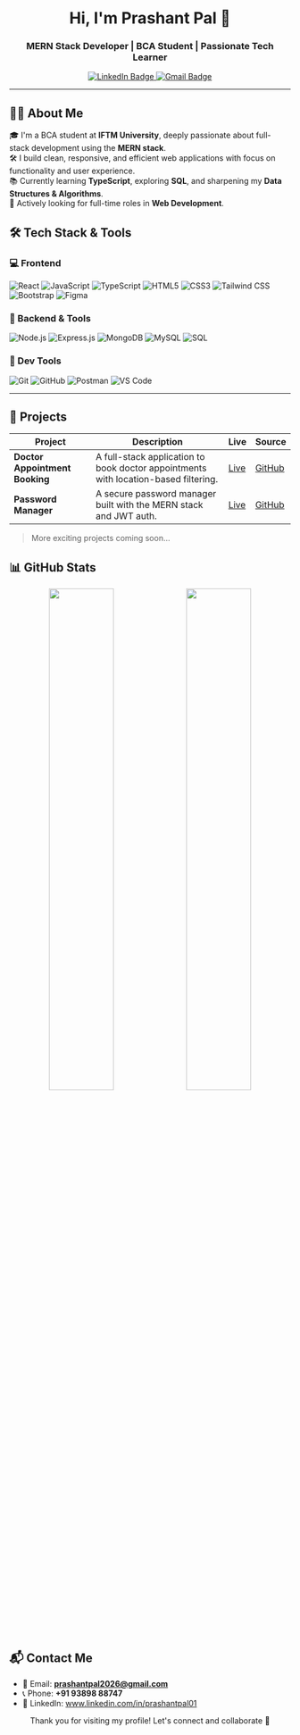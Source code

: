 <h1 align="center">Hi, I'm Prashant Pal 👋</h1>
<h3 align="center">MERN Stack Developer | BCA Student | Passionate Tech Learner</h3>

<p align="center">
  <a href="www.linkedin.com/in/prashantpal01" target="_blank">
    <img src="https://img.shields.io/badge/LinkedIn-%230077B5.svg?style=for-the-badge&logo=linkedin&logoColor=white" alt="LinkedIn Badge"/>
  </a>
  <a href="mailto:prashantpal2026@gmail.com">
    <img src="https://img.shields.io/badge/Gmail-D14836?style=for-the-badge&logo=gmail&logoColor=white" alt="Gmail Badge"/>
  </a>
</p>

---

## 👨‍💻 About Me

🎓 I'm a BCA student at **IFTM University**, deeply passionate about full-stack development using the **MERN stack**.  
🛠️ I build clean, responsive, and efficient web applications with focus on functionality and user experience.  
📚 Currently learning **TypeScript**, exploring **SQL**, and sharpening my **Data Structures & Algorithms**.  
🎯 Actively looking for full-time roles in **Web Development**.

## 🛠 Tech Stack & Tools

### 💻 Frontend  
![React](https://img.shields.io/badge/React-20232A?style=flat&logo=react&logoColor=61DAFB)
![JavaScript](https://img.shields.io/badge/JavaScript-F7DF1E?style=flat&logo=javascript&logoColor=black)
![TypeScript](https://img.shields.io/badge/TypeScript-3178C6?style=flat&logo=typescript&logoColor=white)
![HTML5](https://img.shields.io/badge/HTML5-E34F26?style=flat&logo=html5&logoColor=white)
![CSS3](https://img.shields.io/badge/CSS3-1572B6?style=flat&logo=css3&logoColor=white)
![Tailwind CSS](https://img.shields.io/badge/TailwindCSS-06B6D4?style=flat&logo=tailwindcss&logoColor=white)
![Bootstrap](https://img.shields.io/badge/Bootstrap-7952B3?style=flat&logo=bootstrap&logoColor=white)
![Figma](https://img.shields.io/badge/Figma-F24E1E?style=flat&logo=figma&logoColor=white)

### 🔧 Backend & Tools  
![Node.js](https://img.shields.io/badge/Node.js-339933?style=flat&logo=node.js&logoColor=white)
![Express.js](https://img.shields.io/badge/Express.js-000000?style=flat&logo=express&logoColor=white)
![MongoDB](https://img.shields.io/badge/MongoDB-47A248?style=flat&logo=mongodb&logoColor=white)
![MySQL](https://img.shields.io/badge/MySQL-00758F?style=flat&logo=mysql&logoColor=white)
![SQL](https://img.shields.io/badge/SQL-4479A1?style=flat&logo=sqlite&logoColor=white)

### 🧰 Dev Tools  
![Git](https://img.shields.io/badge/Git-F05032?style=flat&logo=git&logoColor=white)
![GitHub](https://img.shields.io/badge/GitHub-181717?style=flat&logo=github&logoColor=white)
![Postman](https://img.shields.io/badge/Postman-FF6C37?style=flat&logo=postman&logoColor=white)
![VS Code](https://img.shields.io/badge/VS%20Code-007ACC?style=flat&logo=visual-studio-code&logoColor=white)

---

## 💼 Projects

| Project | Description | Live | Source |
|--------|-------------|------|--------|
| **Doctor Appointment Booking** | A full-stack application to book doctor appointments with location-based filtering. | [Live](https://doctor-booking-demo.vercel.app) | [GitHub](https://github.com/prashantpal/doctor-appointment) |
| **Password Manager** | A secure password manager built with the MERN stack and JWT auth. | [Live](https://password-manager-demo.vercel.app) | [GitHub](https://github.com/prashantpal/password-manager) |

> More exciting projects coming soon...


## 📊 GitHub Stats

<p align="center" >
  <img src="https://github-readme-stats.vercel.app/api?username=prashantpal123&show_icons=true&theme=tokyonight" width="48%" /> 
  
  <img src="https://github-readme-stats.vercel.app/api/top-langs/?username=prashantpal123&layout=compact&theme=tokyonight" width="48%" />
</p>

## 📬 Contact Me

- 📧 Email: **prashantpal2026@gmail.com**  
- 📞 Phone: **+91 93898 88747**  
- 🔗 LinkedIn: www.linkedin.com/in/prashantpal01


<p align="center">
  Thank you for visiting my profile! Let's connect and collaborate 🤝
</p>
